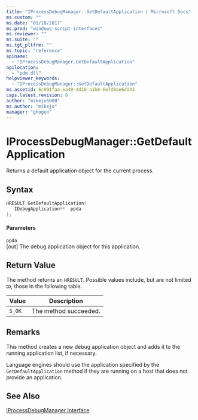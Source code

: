 ```yaml
---
title: "IProcessDebugManager::GetDefaultApplication | Microsoft Docs"
ms.custom: ""
ms.date: "01/18/2017"
ms.prod: "windows-script-interfaces"
ms.reviewer: ""
ms.suite: ""
ms.tgt_pltfrm: ""
ms.topic: "reference"
apiname: 
  - "IProcessDebugManager.GetDefaultApplication"
apilocation: 
  - "pdm.dll"
helpviewer_keywords: 
  - "IProcessDebugManager::GetDefaultApplication"
ms.assetid: 6c991faa-ea40-4d18-a1b8-6e7d0de6dd43
caps.latest.revision: 8
author: "mikejo5000"
ms.author: "mikejo"
manager: "ghogen"
---
```

# IProcessDebugManager::GetDefaultApplication
Returns a default application object for the current process.  
  
## Syntax  
  
```cpp
HRESULT GetDefaultApplication(  
   IDebugApplication**  ppda  
);  
```  
  
#### Parameters  
 `ppda`  
 [out] The debug application object for this application.  
  
## Return Value  
 The method returns an `HRESULT`. Possible values include, but are not limited to, those in the following table.  
  
|Value|Description|  
|-----------|-----------------|  
|`S_OK`|The method succeeded.|  
  
## Remarks  
 This method creates a new debug application object and adds it to the running application list, if necessary.  
  
 Language engines should use the application specified by the `GetDefaultApplication` method if they are running on a host that does not provide an application.  
  
## See Also  
 [IProcessDebugManager Interface](../../winscript/reference/iprocessdebugmanager-interface.md)